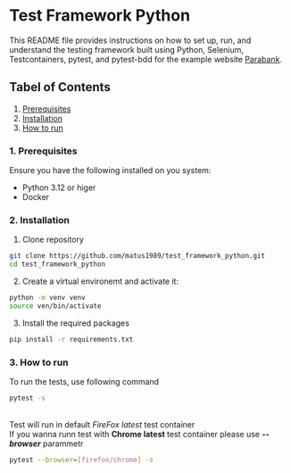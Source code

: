 # **Test Framework Python**
This README file provides instructions on how to set up, run, and understand the testing framework built using Python, Selenium, Testcontainers, pytest, and pytest-bdd for the example website [Parabank](https://parabank.parasoft.com/parabank/index.htm).

## **Tabel of Contents**
1. [Prerequisites](#item-one)
2. [Installation](#item-two)
3. [How to run](#item-three)


<a id="item-one"></a>
### **1. Prerequisites**

Ensure you have the following installed on you system:
- Python 3.12 or higer
- Docker

<a id="item-two"></a>
### **2. Installation**

1. Clone repository
```sh
git clone https://github.com/matus1989/test_framework_python.git
cd test_framework_python
```
2. Create a virtual environemt and activate it:
```sh
python -m venv venv
source ven/bin/activate
```
3. Install the required packages
```sh
pip install -r requirements.txt
```

<a id="item-three"></a>
### **3. How to run**
To run the tests, use following command

```sh
pytest -s
```
<br>Test will run in default *FireFox latest* test container 
<br>If you wanna runn test with **Chrome latest** test container please use ***--browser*** parammetr
```sh
pytest --browser=[firefox/chrome] -s
```  

